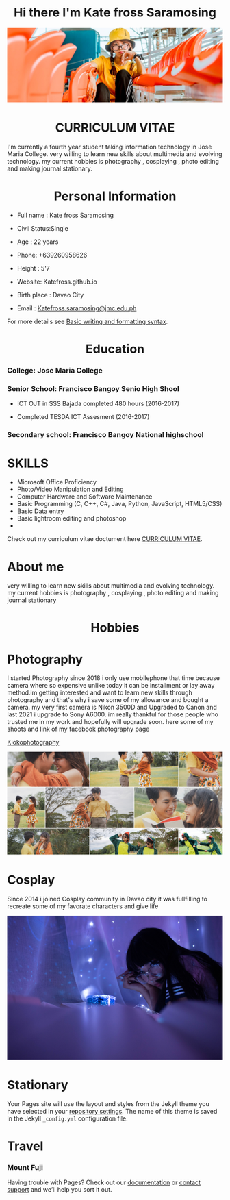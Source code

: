 <h1 align="center">Hi there I'm Kate fross Saramosing </h1>

![This is an image](me.jpg)

<h1 align="center">CURRICULUM VITAE 
</h1>


I'm currently a fourth year student taking information technology in Jose Maria College. very willing to learn new skills about multimedia and evolving technology.
my current hobbies is photography , cosplaying , photo editing and making journal stationary.

<h1 align="center">Personal Information </h1>

<p1>  

- Full name : Kate fross Saramosing  
   
- Civil Status:Single
   
- Age : 22 years 
   
- Phone: +639260958626
   
- Height : 5'7                                                

- Website: Katefross.github.io
   
- Birth place : Davao City  
   
- Email : Katefross.saramosing@jmc.edu.ph </p1>


For more details see [Basic writing and formatting syntax](https://docs.github.com/en/github/writing-on-github/getting-started-with-writing-and-formatting-on-github/basic-writing-and-formatting-syntax).

<h1 align="center">Education </h1>

### College: Jose Maria College 

### Senior School:  Francisco Bangoy Senio High Shool
   
   - ICT OJT in SSS Bajada completed 480 hours (2016-2017)
  
  - Completed TESDA ICT Assesment (2016-2017)


### Secondary school: Francisco Bangoy National highschool


# SKILLS

- Microsoft Office Proficiency
- Photo/Video Manipulation and Editing
- Computer Hardware and Software Maintenance
- Basic Programming (C, C++, C#, Java, Python, JavaScript, HTML5/CSS)
- Basic Data entry
- Basic lightroom editing and photoshop 
- 

Check out my curriculum vitae doctument here [CURRICULUM VITAE](https://github.com/katefross/katefross.github.io/blob/main/JMC%20ITE%20Practicum%20Curriculum%20Vitae%20Sample.docx).


# About me
 very willing to learn new skills about multimedia and evolving technology. my current hobbies is photography , cosplaying , photo editing and making journal stationary


<h1 align="center"> Hobbies </h1>

# Photography

I started Photography since 2018 i only use mobilephone that time because camera where so expensive unlike today it can be installment or lay away method.im getting interested and want to learn new skills through photography and that's why i save some of my allowance and bought a camera. my very first camera is Nikon 3500D and Upgraded to Canon and last 2021 i upgrade to Sony A6000. im really thankful for those people who trusted me in my work and hopefully will upgrade soon. here some of my shoots and link of my facebook photography page 

[Kiokophotography](https://web.facebook.com/KiokuMemorys?_rdc=1&_rdr)


![This is an image](https://github.com/katefross/katefross.github.io/blob/main/sam.jpg)
# Cosplay

Since 2014 i joined Cosplay community in Davao city it was fullfilling to recreate some of my favorate characters and give life 

![This is an image](https://github.com/katefross/katefross.github.io/blob/main/1%20(1).jpg)

# Stationary

Your Pages site will use the layout and styles from the Jekyll theme you have selected in your [repository settings](https://github.com/katefross/katefross.github.io/settings/pages). The name of this theme is saved in the Jekyll `_config.yml` configuration file.


# Travel 

### Mount Fuji

Having trouble with Pages? Check out our [documentation](https://docs.github.com/categories/github-pages-basics/) or [contact support](https://support.github.com/contact) and we’ll help you sort it out.
